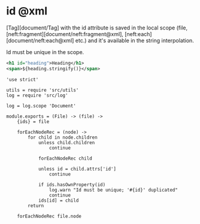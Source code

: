 id @xml
=======

[Tag][document/Tag] with the id attribute is saved in the local scope
(file, [neft:fragment][document/neft:fragment@xml], [neft:each][document/neft:each@xml] etc.)
and it's available in the string interpolation.

Id must be unique in the scope.

```xml
<h1 id="heading">Heading</h1>
<span>${heading.stringify()}</span>
```

	'use strict'

	utils = require 'src/utils'
	log = require 'src/log'

	log = log.scope 'Document'

	module.exports = (File) -> (file) ->
		{ids} = file

		forEachNodeRec = (node) ->
			for child in node.children
				unless child.children
					continue

				forEachNodeRec child

				unless id = child.attrs['id']
					continue

				if ids.hasOwnProperty(id)
					log.warn "Id must be unique; '#{id}' duplicated"
					continue
				ids[id] = child
			return

		forEachNodeRec file.node
